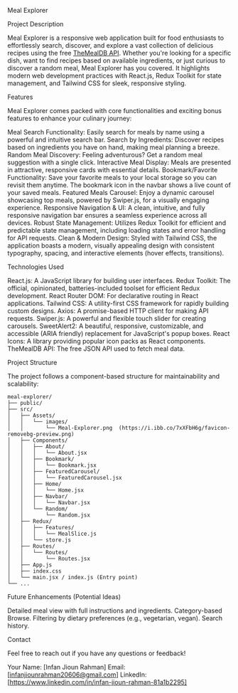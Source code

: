 
Meal Explorer 

[](https://tubular-sherbet-24947c.netlify.app/)
[](https://github.com/infan11/Meal-explorer)

 Project Description

Meal Explorer is a responsive web application built for food enthusiasts to effortlessly search, discover, and explore a vast collection of delicious recipes using the free [TheMealDB API](https://www.themealdb.com/). Whether you're looking for a specific dish, want to find recipes based on available ingredients, or just curious to discover a random meal, Meal Explorer has you covered. It highlights modern web development practices with React.js, Redux Toolkit for state management, and Tailwind CSS for sleek, responsive styling.

 Features

Meal Explorer comes packed with core functionalities and exciting bonus features to enhance your culinary journey:

   Meal Search Functionality: Easily search for meals by name using a powerful and intuitive search bar.
   Search by Ingredients: Discover recipes based on ingredients you have on hand, making meal planning a breeze.
   Random Meal Discovery: Feeling adventurous? Get a random meal suggestion with a single click.
   Interactive Meal Display: Meals are presented in attractive, responsive cards with essential details.
   Bookmark/Favorite Functionality: Save your favorite meals to your local storage so you can revisit them anytime. The bookmark icon in the navbar shows a live count of your saved meals.
   Featured Meals Carousel: Enjoy a dynamic carousel showcasing top meals, powered by Swiper.js, for a visually engaging experience.
   Responsive Navigation & UI: A clean, intuitive, and fully responsive navigation bar ensures a seamless experience across all devices.
   Robust State Management: Utilizes Redux Toolkit for efficient and predictable state management, including loading states and error handling for API requests.
   Clean & Modern Design: Styled with Tailwind CSS, the application boasts a modern, visually appealing design with consistent typography, spacing, and interactive elements (hover effects, transitions).



 Technologies Used

   React.js: A JavaScript library for building user interfaces.
   Redux Toolkit: The official, opinionated, batteries-included toolset for efficient Redux development.
   React Router DOM: For declarative routing in React applications.
   Tailwind CSS: A utility-first CSS framework for rapidly building custom designs.
   Axios: A promise-based HTTP client for making API requests.
   Swiper.js: A powerful and flexible touch slider for creating carousels.
   SweetAlert2: A beautiful, responsive, customizable, and accessible (ARIA friendly) replacement for JavaScript's popup boxes.
   React Icons: A library providing popular icon packs as React components.
   TheMealDB API: The free JSON API used to fetch meal data.







 Project Structure

The project follows a component-based structure for maintainability and scalability:

```
meal-explorer/
├── public/
├── src/
│   ├── Assets/
│   │   └── images/
│   │       └── Meal-Explorer.png  (https://i.ibb.co/7xXFbH6g/favicon-removebg-preview.png)
│   ├── Components/
│   │   ├── About/
│   │   │   └── About.jsx
│   │   ├── Bookmark/
│   │   │   └── Bookmark.jsx
│   │   ├── FeaturedCarousel/
│   │   │   └── FeaturedCarousel.jsx
│   │   ├── Home/
│   │   │   └── Home.jsx
│   │   ├── Navbar/
│   │   │   └── Navbar.jsx
│   │   └── Random/
│   │       └── Random.jsx
│   ├── Redux/
│   │   ├── Features/
│   │   │   └── MealSlice.js
│   │   └── store.js
│   ├── Routes/
│   │   └── Routes/
│   │       └── Routes.jsx
│   ├── App.js
│   ├── index.css
│   └── main.jsx / index.js (Entry point)
└── ...
```



 Future Enhancements (Potential Ideas)

   Detailed meal view with full instructions and ingredients.
   Category-based Browse.
   Filtering by dietary preferences (e.g., vegetarian, vegan).
   Search history.



 Contact

Feel free to reach out if you have any questions or feedback\!

   Your Name: [Infan Jioun Rahman]
   Email: [infanjiounrahman20606@gmail.com]
   LinkedIn: [https://www.linkedin.com/in/infan-jioun-rahman-81a1b2295]

